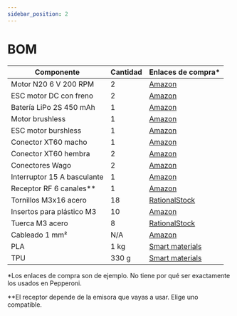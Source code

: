 ```yaml
---
sidebar_position: 2
---
```


# BOM

| Componente | Cantidad | Enlaces de compra* |
| - | - | - |
| Motor N20 6 V 200 RPM | 2 | [Amazon](https://www.amazon.es/dp/B01N6LJN43) |
| ESC motor DC con freno | 2 | [Amazon](https://www.amazon.es/dp/B07R8PV71M) |
| Batería LiPo 2S 450 mAh | 1 | [Amazon](https://www.amazon.es/dp/B07LFJXMNP) |
| Motor brushless | 1 | [Amazon](https://www.amazon.es/dp/B01IVKZNQQ) |
| ESC motor burshless | 1 | [Amazon](https://www.amazon.es/dp/B0BGC1QQ6T) |
| Conector XT60 macho | 1 | [Amazon](https://www.amazon.es/dp/B0BM9J42HM) |
| Conector XT60 hembra | 2 | [Amazon](https://www.amazon.es/dp/B0BM9J42HM) |
| Conectores Wago | 2 | [Amazon](https://www.amazon.es/unidades-221-415-terminal-conexi%C3%B3n-transparente/dp/B07NKDCJPL) |
| Interruptor 15 A basculante | 1 | [Amazon](https://www.amazon.es/Interruptor-universal-off-Negro-Cablepelado%C2%AE/dp/B07CMG69BK) |
| Receptor RF 6 canales** | 1 | [Amazon](https://www.amazon.es/Dilwe-Receptor-Accesorio-Control-Frecuencia/dp/B07PBRSHHH/) |
| Tornillos M3x16 acero | 18 | [RationalStock](https://www.rationalstock.es/catalogo/producto/fijacion/tornillos/tornillos-cilindricos-rosca-metrica/tornillo-din-912-de-cabeza-cilindrica-con-hueco-hexagonal--de-acero--8-8--y-rosca-metrica-/20401000001) |
| Insertos para plástico M3 | 10 | [Amazon](https://www.amazon.es/M2-M2-5-M3-M4-M5/dp/B0BZVL5864) |
| Tuerca M3 acero | 8 | [RationalStock](https://www.rationalstock.es/catalogo/producto/fijacion/tuercas/tuercas-hexagonales/tuerca-din-934-hexagonal--de-acero-inoxidable-a2-y-rosca-metrica-/20450500005) |
| Cableado 1 mm² | N/A | [Amazon](https://www.amazon.es/dp/B09VGQKXS1) |
| PLA | 1 kg | [Smart materials](https://www.smartmaterials3d.com/pla-filamento#/3-tamano-l_1000g/26-diametro-175_mm/103-color-snow) |
| TPU | 330 g | [Smart materials](https://www.smartmaterials3d.com/flex-filamento#/1-tamano-s_330g/8-color-ivory_white/26-diametro-175_mm) |

*Los enlaces de compra son de ejemplo. No tiene por qué ser exactamente los usados en Pepperoni.

**El receptor depende de la emisora que vayas a usar. Elige uno compatible.